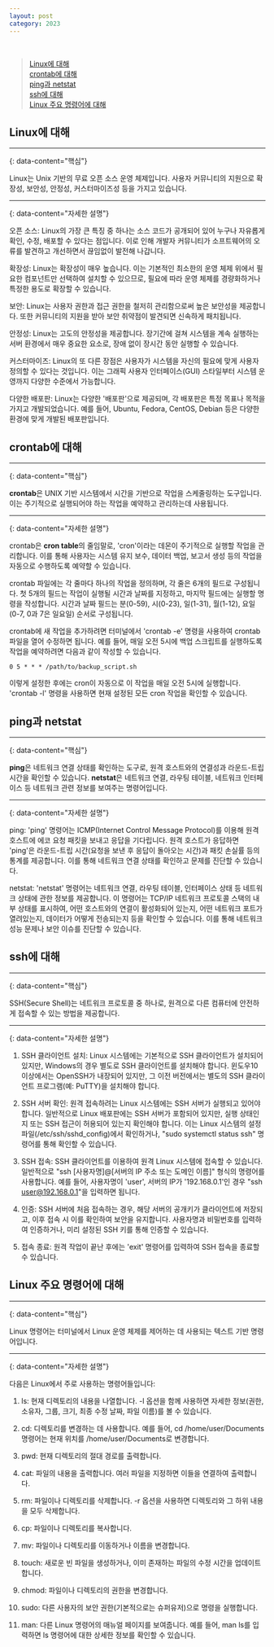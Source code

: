 ```yaml
---
layout: post
category: 2023
---
```


<br/>

> [Linux에 대해](#linux에-대해)       
> [crontab에 대해](#crontab에-대해)       
> [ping과 netstat](#ping과-netstat)       
> [ssh에 대해](#ssh에-대해)       
> [Linux 주요 명령어에 대해](#linux-주요-명령어에-대해)

## Linux에 대해

---
{: data-content="핵심"}

Linux는 Unix 기반의 무료 오픈 소스 운영 체제입니다. 사용자 커뮤니티의 지원으로 확장성, 보안성, 안정성, 커스터마이즈성 등을 가지고 있습니다.

---
{: data-content="자세한 설명"}

오픈 소스: Linux의 가장 큰 특징 중 하나는 소스 코드가 공개되어 있어 누구나 자유롭게 확인, 수정, 배포할 수 있다는 점입니다. 이로 인해 개발자 커뮤니티가 소프트웨어의 오류를 발견하고 개선하면서 끊임없이 발전해 나갑니다.

확장성: Linux는 확장성이 매우 높습니다. 이는 기본적인 최소한의 운영 체제 위에서 필요한 컴포넌트만 선택하여 설치할 수 있으므로, 필요에 따라 운영 체제를 경량화하거나 특정한 용도로 확장할 수 있습니다.

보안: Linux는 사용자 권한과 접근 권한을 철저히 관리함으로써 높은 보안성을 제공합니다. 또한 커뮤니티의 지원을 받아 보안 취약점이 발견되면 신속하게 패치됩니다.

안정성: Linux는 고도의 안정성을 제공합니다. 장기간에 걸쳐 시스템을 계속 실행하는 서버 환경에서 매우 중요한 요소로, 장애 없이 장시간 동안 실행할 수 있습니다.

커스터마이즈: Linux의 또 다른 장점은 사용자가 시스템을 자신의 필요에 맞게 사용자 정의할 수 있다는 것입니다. 이는 그래픽 사용자 인터페이스(GUI) 스타일부터 시스템 운영까지 다양한 수준에서 가능합니다.

다양한 배포판: Linux는 다양한 '배포판'으로 제공되며, 각 배포판은 특정 목표나 목적을 가지고 개발되었습니다. 예를 들어, Ubuntu, Fedora, CentOS, Debian 등은 다양한 환경에 맞게 개발된 배포판입니다.


## crontab에 대해

---
{: data-content="핵심"}

**crontab**은 UNIX 기반 시스템에서 시간을 기반으로 작업을 스케줄링하는 도구입니다. 이는 주기적으로 실행되어야 하는 작업을 예약하고 관리하는데 사용됩니다.

---
{: data-content="자세한 설명"}

crontab은 **cron table**의 줄임말로, 'cron'이라는 데몬이 주기적으로 실행할 작업을 관리합니다. 이를 통해 사용자는 시스템 유지 보수, 데이터 백업, 보고서 생성 등의 작업을 자동으로 수행하도록 예약할 수 있습니다.

crontab 파일에는 각 줄마다 하나의 작업을 정의하며, 각 줄은 6개의 필드로 구성됩니다. 첫 5개의 필드는 작업이 실행될 시간과 날짜를 지정하고, 마지막 필드에는 실행할 명령을 작성합니다. 시간과 날짜 필드는 분(0-59), 시(0-23), 일(1-31), 월(1-12), 요일(0-7, 0과 7은 일요일) 순서로 구성됩니다.

crontab에 새 작업을 추가하려면 터미널에서 'crontab -e' 명령을 사용하여 crontab 파일을 열어 수정하면 됩니다. 예를 들어, 매일 오전 5시에 백업 스크립트를 실행하도록 작업을 예약하려면 다음과 같이 작성할 수 있습니다.

```
0 5 * * * /path/to/backup_script.sh
```

이렇게 설정한 후에는 cron이 자동으로 이 작업을 매일 오전 5시에 실행합니다. 'crontab -l' 명령을 사용하면 현재 설정된 모든 cron 작업을 확인할 수 있습니다.


## ping과 netstat 

---
{: data-content="핵심"}

**ping**은 네트워크 연결 상태를 확인하는 도구로, 원격 호스트와의 연결성과 라운드-트립 시간을 확인할 수 있습니다. **netstat**은 네트워크 연결, 라우팅 테이블, 네트워크 인터페이스 등 네트워크 관련 정보를 보여주는 명령어입니다.

---
{: data-content="자세한 설명"}

ping: 'ping' 명령어는 ICMP(Internet Control Message Protocol)를 이용해 원격 호스트에 에코 요청 패킷을 보내고 응답을 기다립니다. 원격 호스트가 응답하면 'ping'은 라운드-트립 시간(요청을 보낸 후 응답이 돌아오는 시간)과 패킷 손실률 등의 통계를 제공합니다. 이를 통해 네트워크 연결 상태를 확인하고 문제를 진단할 수 있습니다.

netstat: 'netstat' 명령어는 네트워크 연결, 라우팅 테이블, 인터페이스 상태 등 네트워크 상태에 관한 정보를 제공합니다. 이 명령어는 TCP/IP 네트워크 프로토콜 스택의 내부 상태를 표시하여, 어떤 호스트와의 연결이 활성화되어 있는지, 어떤 네트워크 포트가 열려있는지, 데이터가 어떻게 전송되는지 등을 확인할 수 있습니다. 이를 통해 네트워크 성능 문제나 보안 이슈를 진단할 수 있습니다.


## ssh에 대해 

---
{: data-content="핵심"}

SSH(Secure Shell)는 네트워크 프로토콜 중 하나로, 원격으로 다른 컴퓨터에 안전하게 접속할 수 있는 방법을 제공합니다.

---
{: data-content="자세한 설명"}

1. SSH 클라이언트 설치: Linux 시스템에는 기본적으로 SSH 클라이언트가 설치되어 있지만, Windows의 경우 별도로 SSH 클라이언트를 설치해야 합니다. 윈도우10 이상에서는 OpenSSH가 내장되어 있지만, 그 이전 버전에서는 별도의 SSH 클라이언트 프로그램(예: PuTTY)을 설치해야 합니다.

2. SSH 서버 확인: 원격 접속하려는 Linux 시스템에는 SSH 서버가 실행되고 있어야 합니다. 일반적으로 Linux 배포판에는 SSH 서버가 포함되어 있지만, 실행 상태인지 또는 SSH 접근이 허용되어 있는지 확인해야 합니다. 이는 Linux 시스템의 설정 파일(/etc/ssh/sshd_config)에서 확인하거나, "sudo systemctl status ssh" 명령어를 통해 확인할 수 있습니다.

3. SSH 접속: SSH 클라이언트를 이용하여 원격 Linux 시스템에 접속할 수 있습니다. 일반적으로 "ssh [사용자명]@[서버의 IP 주소 또는 도메인 이름]" 형식의 명령어를 사용합니다. 예를 들어, 사용자명이 'user', 서버의 IP가 '192.168.0.1'인 경우 "ssh user@192.168.0.1"을 입력하면 됩니다.

4. 인증: SSH 서버에 처음 접속하는 경우, 해당 서버의 공개키가 클라이언트에 저장되고, 이후 접속 시 이를 확인하여 보안을 유지합니다. 사용자명과 비밀번호를 입력하여 인증하거나, 미리 설정된 SSH 키를 통해 인증할 수 있습니다.

5. 접속 종료: 원격 작업이 끝난 후에는 'exit' 명령어를 입력하여 SSH 접속을 종료할 수 있습니다.


## Linux 주요 명령어에 대해

---
{: data-content="핵심"}

Linux 명령어는 터미널에서 Linux 운영 체제를 제어하는 데 사용되는 텍스트 기반 명령어입니다.

---
{: data-content="자세한 설명"}

다음은 Linux에서 주로 사용하는 명령어들입니다:

1. ls: 현재 디렉토리의 내용을 나열합니다. -l 옵션을 함께 사용하면 자세한 정보(권한, 소유자, 그룹, 크기, 최종 수정 날짜, 파일 이름)를 볼 수 있습니다. 

2. cd: 디렉토리를 변경하는 데 사용합니다. 예를 들어, cd /home/user/Documents 명령어는 현재 위치를 /home/user/Documents로 변경합니다.

3. pwd: 현재 디렉토리의 절대 경로를 출력합니다.

4. cat: 파일의 내용을 출력합니다. 여러 파일을 지정하면 이들을 연결하여 출력합니다.

5. rm: 파일이나 디렉토리를 삭제합니다. -r 옵션을 사용하면 디렉토리와 그 하위 내용을 모두 삭제합니다.

6. cp: 파일이나 디렉토리를 복사합니다.

7. mv: 파일이나 디렉토리를 이동하거나 이름을 변경합니다.

8. touch: 새로운 빈 파일을 생성하거나, 이미 존재하는 파일의 수정 시간을 업데이트합니다.

9. chmod: 파일이나 디렉토리의 권한을 변경합니다.

10. sudo: 다른 사용자의 보안 권한(기본적으로는 슈퍼유저)으로 명령을 실행합니다.

11. man: 다른 Linux 명령어의 매뉴얼 페이지를 보여줍니다. 예를 들어, man ls를 입력하면 ls 명령어에 대한 상세한 정보를 확인할 수 있습니다.